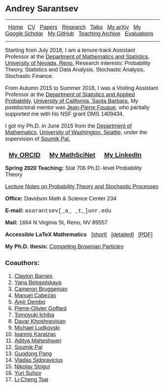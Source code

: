 <h1> <font face = "arial"> Andrey Sarantsev </font> </h1>
<hr/>
<font size = "4" face = "arial">
  &nbsp; <a href = "https://asarantsev.github.io/WebArchive/index.html"> Home</a> &nbsp; 
<a href = "https://asarantsev.github.io/WebArchive/cv.html"> CV</a> &nbsp; 
<a href = "https://asarantsev.github.io/WebArchive/papers.html"> Papers</a> &nbsp; 
<a href = "https://asarantsev.github.io/WebArchive/research.html"> Research</a> &nbsp; 
<a href = "https://asarantsev.github.io/WebArchive/talks.html"> Talks</a> &nbsp; 
<a href = "http://arxiv.org/a/sarantsev_a_1.html"> My arXiv</a> &nbsp; 
<a href = "https://scholar.google.com/citations?user=AFbuANsAAAAJ&hl=en&oi=ao"> My Google Scholar</a> &nbsp; 
<a href = "https://github.com/asarantsev"> My GitHub</a> &nbsp;
<a href = "https://asarantsev.github.io/WebArchive/teaching_archive.html"> Teaching Archive</a> &nbsp; 
<a href = "https://asarantsev.github.io/WebArchive/teaching_evaluations.html"> Evaluations</a>&nbsp; 
</font>
<hr/>

<font size="4" face="arial">
<p> Starting from July 2018, I am a tenure-track Assistant Professor at the 
<a href = "http://www.unr.edu/math/"> Department of Mathematics and Statistics,</a> 
<a href = "http://www.unr.edu/"> University of Nevada, Reno.</a> 
Research interests: Probability Theory, Statistics and Data Analysis, Stochastic Analysis, Stochastic Finance. 
</p>
<p> 
From Autumn 2015 to Summer 2018, I was a Visiting Assistant Professor at the 
<a href = "http://www.pstat.ucsb.edu/"> Department of Statistics and Applied Probability,</a>
<a href = "http://www.ucsb.edu/"> University of California, Santa Barbara.</a> 
My postdoctoral mentor was <a href="http://www.pstat.ucsb.edu/faculty/fouque/">Jean-Pierre Fouque,</a> 
who partially supported me with his NSF grant DMS 1409434.
</p>
<p> I got my Ph.D. in June 2015 from the <a href = "http://www.math.washington.edu"> Department of Mathematics,</a>
<a href = "http://www.washington.edu"> University of Washington, Seattle,</a> 
under the supervision of <a href="http://www.math.washington.edu/~soumik/"> 
Soumik Pal.</a> 
</p>
<h3>
&nbsp; <a href = "http://orcid.org/0000-0002-7415-4892"> My ORCID</a> &nbsp; &nbsp;
<a href = "http://www.ams.org/mathscinet/search/author.html?mrauthid=1061889"> My MathSciNet</a> &nbsp; &nbsp;
<a href = "https://www.linkedin.com/in/andrey-sarantsev-0974242a"> My LinkedIn</a> &nbsp; &nbsp;
</h3>
</font>
<font size = "4" face = "arial">
<p> <b> Spring 2020 Teaching:</b> Stat 706 Ph.D.-level Probability Theory</p>
<p> <a href = "./notes.pdf"> Lecture Notes on Probability Theory 
and Stochastic Processes </a> </p>
<p> <strong> Office: </strong> Davidson Math & Science Center 234 </p>
<p> <strong> E-mail: </strong> <font face = "courier"> asarantsev[_a_ _t_]unr.edu </font> </p>
<p> <strong> Mail: </strong> 1664 N Virginia St, Reno, NV 89557 </p>
<p> <b> Accessible LaTeX Mathematics </b> &nbsp; <a href = "./access.html">[short]</a> 
&nbsp; <a href = "./accessdetail.html">[detailed]</a> &nbsp; 
<a href = "./access.pdf">[PDF]</a>

<strong> My Ph.D. thesis:</strong> <a href = "./thesis.pdf"> Competing Brownian Particles</a> 

<h3> Coauthors: </h3>
<ol>
<li> <a href = "www.claytonbarnes.com"> Clayton Barnes</a>
<li> <a href = "https://scholar.google.com/citations?user=kQu0dusAAAAJ&hl=ru"> Yana Belopolskaya</a>
<li> <a href = "https://www.linkedin.com/in/cambruggeman"> Cameron Bruggeman</a> 
<li> <a href = "https://www.researchgate.net/profile/Manuel_Cabezas2"> Manuel Cabezas</a> 
<li> <a href = "http://statweb.stanford.edu/~adembo/"> Amir Dembo</a> 
<li> <a href = "http://pierre-olivier.goffard.me/"> Pierre-Olivier Goffard</a> 
<li> <a href = "http://www.pstat.ucsb.edu/faculty/ichiba/"> Tomoyuki Ichiba</a> 
<li> <a href = "http://www.math.utah.edu/~davar/"> Davar Khoshnevisan</a> 
<li> <a href = "http://www.pstat.ucsb.edu/faculty/ludkovski/"> Michael Ludkovski</a> 
<li> <a href = "http://www.math.columbia.edu/~ik/"> Ioannis Karatzas</a> 
<li> <a href = "https://scholar.google.com/citations?user=0wgkJ5IAAAAJ&hl=en"> Aditya Maheshwari</a> 
<li> <a href = "https://sites.math.washington.edu/~soumik/"> Soumik Pal</a>
<li> <a href = "http://www.personal.psu.edu/gup3/"> Guodong Pang</a>
<li> <a href = "https://shanghai.nyu.edu/academics/faculty/directory/vladas-sidoravicius"> Vladas Sidoravicius</a>
<li> <a href = "https://labs.wsu.edu/mathbio/"> Nikolay Strigul</a>
<li> <a href = "http://www.statslab.cam.ac.uk/~yms/"> Yuri Suhov</a> 
<li> <a href = "https://lc-tsai.github.io/"> Li-Cheng Tsai</a> 
  </ol>

